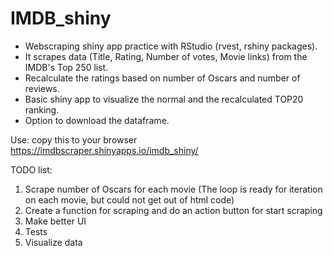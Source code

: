# IMDB_shiny
- Webscraping shiny app practice with RStudio (rvest, rshiny packages).
- It scrapes data (Title, Rating, Number of votes, Movie links) from the IMDB's Top 250 list.
- Recalculate the ratings based on number of Oscars and number of reviews.
- Basic shiny app to visualize the normal and the recalculated TOP20 ranking.
- Option to download the dataframe.

Use: 
  copy this to your browser https://imdbscraper.shinyapps.io/imdb_shiny/
  
  
TODO list:
  1. Scrape number of Oscars for each movie (The loop is ready for iteration on each movie, but could not get out of html code)
  2. Create a function for scraping and do an action button for start scraping
  3. Make better UI
  4. Tests
  5. Visualize data

